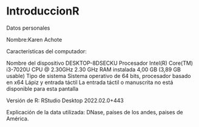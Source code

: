 # IntroduccionR
Datos personales

Nombre:Karen Achote 

Características del computador: 

Nombre del dispositivo	DESKTOP-8DSECKU
Procesador	Intel(R) Core(TM) i3-7020U CPU @ 2.30GHz   2.30 GHz
RAM instalada	4,00 GB (3,89 GB usable)
Tipo de sistema	Sistema operativo de 64 bits, procesador basado en x64
Lápiz y entrada táctil	La entrada táctil o manuscrita no está disponible para esta pantalla

Versión de R: 
RStudio Desktop 2022.02.0+443 

Explicación de la data utilizada: 
DNase, países de los andes, paises de América.
